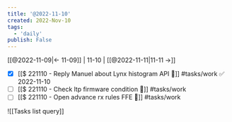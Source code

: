 ```yaml
---
title: '@2022-11-10'
created: 2022-Nov-10
tags:
  - 'daily'
publish: False
---
```


[[@2022-11-09|<- 11-09]] | 11-10 | [[@2022-11-11|11-11 ->]]

- [x] [[$ 221110 - Reply Manuel about Lynx histogram API 🔎]] #tasks/work ✅ 2022-11-10
- [ ] [[$ 221110 - Check ltp firmware condition 🔎]] #tasks/work
- [ ] [[$ 221110 - Open advance rx rules FFE 🔎]] #tasks/work

![[Tasks list query]]

